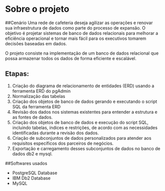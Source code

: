 # Sobre o projeto

##Cenário
Uma rede de cafeteria deseja agilizar as operações e renovar sua infraestrutura de dados como parte do processo de expansão. O objetivo é projetar sistemas de banco de dados relacionais para melhorar a eficiência operacional e tornar mais fácil para os executivos tomarem decisões baseadas em dados.

O projeto consiste na implementação de um banco de dados relacional que possa armazenar todos os dados de forma eficiente e escalável.

## Etapas:

1. Criação do diagrama de relacionamento de entidades (ERD) usando a ferramenta ERD do pgAdmin
2. Normalização das tabelas
3. Criação dos objetos de banco de dados gerando e executando o script SQL da ferramenta ERD
4. Revisão dos dados nos sistemas existentes para entender a estrutura e as fontes de dados.
5. Criação dos objetos de banco de dados e execução do script SQL, incluindo tabelas, índices e restrições, de acordo com as necessidades identificadas durante a revisão dos dados.
6. Criação de subconjuntos de dados personalizados para atender aos requisitos específicos dos parceiros de negócios.
7. Exportação e carregamento desses subconjuntos de dados no banco de dados db2 e mysql.

##Softwares usados
* PostgreSQL Database
* IBM Db2 Database
* MySQL

  
